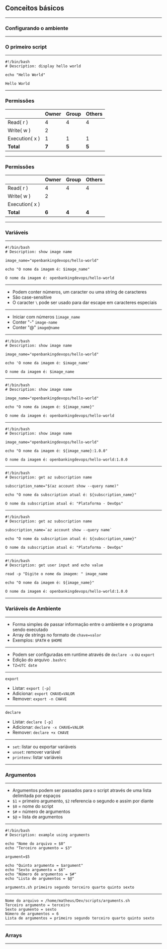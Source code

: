 ## Conceitos básicos

---

### Configurando o ambiente

---

### O primeiro script

---

```shell {all|1|2|4|all}
#!/bin/bash
# Description: display hello world

echo "Hello World"
```

`Hello World`

---

### Permissões

|                | Owner | Group | Others |
| -------------- | ----- | ----- | ------ |
| Read( r )      | 4     | 4     | 4      |
| Write( w )     | 2     |       |        |
| Execution( x ) | 1     | 1     | 1      |
| **Total**      | **7** | **5** | **5**  |

---

### Permissões

|                | Owner | Group | Others |
| -------------- | ----- | ----- | ------ |
| Read( r )      | 4     | 4     | 4      |
| Write( w )     | 2     |       |        |
| Execution( x ) |       |       |        |
| **Total**      | **6** | **4** | **4**  |

---

### Variáveis

---

```shell {all|4|6|all}
#!/bin/bash
# Description: show image name

image_name="openbankingdevops/hello-world"

echo "O nome da imagem é: $image_name"
```

`O nome da imagem é: openbankingdevops/hello-world`

---

<v-clicks>

 - Podem conter números, um caracter ou uma string de caracteres
 - São case-sensitive
 - O caracter `\` pode ser usado para dar escape em caracteres especiais

</v-clicks>

---

<v-clicks>

 - <emojione-cross-mark-button /> Iniciar com números `1image_name`
 - <emojione-cross-mark-button /> Conter "-" `image-name`
 - <emojione-cross-mark-button /> Conter "@" `image@name`

</v-clicks>

---

```shell {all|6|all}
#!/bin/bash
# Description: show image name

image_name="openbankingdevops/hello-world"

echo 'O nome da imagem é: $image_name'
```

`O nome da imagem é: $image_name`

---

```shell {all|6|all}
#!/bin/bash
# Description: show image name

image_name="openbankingdevops/hello-world"

echo "O nome da imagem é: ${image_name}"
```

`O nome da imagem é: openbankingdevops/hello-world`

---

```shell {all|6|all}
#!/bin/bash
# Description: show image name

image_name="openbankingdevops/hello-world"

echo "O nome da imagem é: ${image_name}:1.0.0"
```

`O nome da imagem é: openbankingdevops/hello-world:1.0.0`

---

```shell {all|4|6|all}
#!/bin/bash
# Description: get az subscription name

subscription_name="$(az account show --query name)"

echo "O nome da subscription atual é: ${subscription_name}"
```

`O nome da subscription atual é: "Plataforma - DevOps"`

---

```shell {all|4|all}
#!/bin/bash
# Description: get az subscription name

subscription_name=`az account show --query name`

echo "O nome da subscription atual é: ${subscription_name}"
```

`O nome da subscription atual é: "Plataforma - DevOps"`

---

```shell {all|4|all}
#!/bin/bash
# Description: get user input and echo value

read -p "Digite o nome da imagem: " image_name

echo "O nome da imagem é: ${image_name}"
```

`O nome da imagem é: openbankingdevops/hello-world:1.0.0`

---

### Variáveis de Ambiente

---

<v-clicks>

 - Forma simples de passar informação entre o ambiente e o programa sendo executado
 - Array de strings no formato de `chave=valor`
 - Exemplos: `$PATH` e `$HOME`

</v-clicks>

---

<v-clicks>

 - Podem ser configuradas em runtime através de `declare -x` ou `export`  
 - Edição do arquivo `.bashrc`
 - `TZ=UTC date`

</v-clicks>

---

`export` 

<v-clicks>

 - Listar: `export [-p]`
 - Adicionar: `export CHAVE=VALOR`
 - Remover: `export -n CHAVE`

</v-clicks>

---

`declare`

<v-clicks>

 - Listar: `declare [-p]`
 - Adicionar: `declare -x CHAVE=VALOR`
 - Remover: `declare +x CHAVE`

</v-clicks>

---

<v-clicks>

 - `set`: listar ou exportar variáveis
 - `unset`: remover variável
 - `printenv`: listar variáveis

</v-clicks>

---

### Argumentos

---

<v-clicks>

 - Argumentos podem ser passados para o script através de uma lista delimitada por espaços
 - `$1` = primeiro argumento, `$2` referencia o segundo e assim por diante
 - `$0` = nome do script
 - `$#` = número de argumentos
 - `$@` = lista de argumentos

</v-clicks>
 
---

```shell {all|4|5|7|9|10|11|12}
#!/bin/bash
# Description: example using arguments

echo "Nome do arquivo = $0"
echo "Terceiro argumento = $3"

argument=$5

echo "Quinto argumento = $argument"
echo "Sexto argumento = $6"
echo "Número de argumentos = $#"
echo "Lista de argumentos = $@"
```

`arguments.sh primeiro segundo terceiro quarto quinto sexto`

---

```text
Nome do arquivo = /home/matheus/Dev/scripts/arguments.sh
Terceiro argumento = terceiro
Sexto argumento = sexto
Número de argumentos = 6
Lista de argumentos = primeiro segundo terceiro quarto quinto sexto
```

---

### Arrays

---

